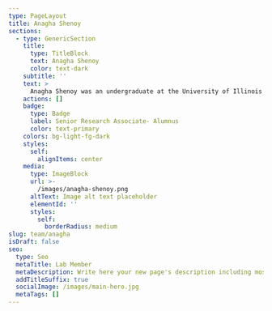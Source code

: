 ```yaml
---
type: PageLayout
title: Anagha Shenoy
sections:
  - type: GenericSection
    title:
      type: TitleBlock
      text: Anagha Shenoy
      color: text-dark
    subtitle: ''
    text: >
      Anagha Shenoy was an undergraduate at the University of Illinois Urbana-Champaign studying computer science with minors in integrative biology and informatics. Her interests are in computational biology and bioinformatics to broaden understanding of human health and disease and support innovative research. As part of the Karstens Lab, Anagha contributed to research on computational and statistical approaches for quantitative profiling of the urinary microbiome.
    actions: []
    badge:
      type: Badge
      label: Senior Research Associate- Alumnus
      color: text-primary
    colors: bg-light-fg-dark
    styles:
      self:
        alignItems: center
    media:
      type: ImageBlock
      url: >-
        /images/anagha-shenoy.png
      altText: Image alt text placeholder
      elementId: ''
      styles:
        self:
          borderRadius: medium
slug: team/anagha
isDraft: false
seo:
  type: Seo
  metaTitle: Lab Member
  metaDescription: Write here your new page's description including most relevant keywords.
  addTitleSuffix: true
  socialImage: /images/main-hero.jpg
  metaTags: []
---
```

